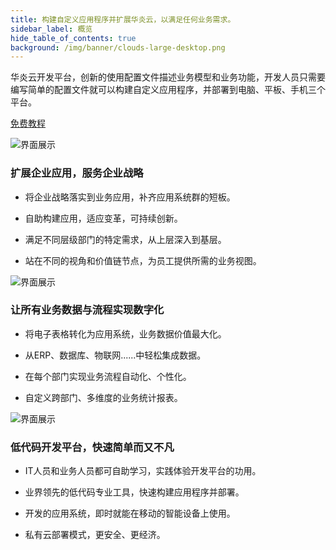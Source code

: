 ```yaml
---
title: 构建自定义应用程序并扩展华炎云，以满足任何业务需求。
sidebar_label: 概览
hide_table_of_contents: true
background: /img/banner/clouds-large-desktop.png
---
```


华炎云开发平台，创新的使用配置文件描述业务模型和业务功能，开发人员只需要编写简单的配置文件就可以构建自定义应用程序，并部署到电脑、平板、手机三个平台。

<a class="slds-button slds-button_brand slds-m-right_medium slds-var-p-vertical_xx-small" href="/docs/developer/home" >
免费教程
</a>

![界面展示](/assets/mac_ipad_iphone_list.png)

### 扩展企业应用，服务企业战略

 - 将企业战略落实到业务应用，补齐应用系统群的短板。

 - 自助构建应用，适应变革，可持续创新。
 
 - 满足不同层级部门的特定需求，从上层深入到基层。

 - 站在不同的视角和价值链节点，为员工提供所需的业务视图。

![界面展示](/assets/platform/platform.png)

	
### 让所有业务数据与流程实现数字化

 - 将电子表格转化为应用系统，业务数据价值最大化。

 - 从ERP、数据库、物联网......中轻松集成数据。

 - 在每个部门实现业务流程自动化、个性化。

 - 自定义跨部门、多维度的业务统计报表。 

![界面展示](/assets/platform/apps.png)
	
### 低代码开发平台，快速简单而又不凡

 - IT人员和业务人员都可自助学习，实践体验开发平台的功用。

 - 业界领先的低代码专业工具，快速构建应用程序并部署。

 - 开发的应用系统，即时就能在移动的智能设备上使用。

 - 私有云部署模式，更安全、更经济。